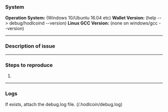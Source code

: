 ### System

**Operation System:** (Windows 10/Ubuntu 16.04 etc)
**Wallet Version:** (help --> debug/hodlcoind --version)
**Linux GCC Version:** (none on windows/gcc --version)

----

### Description of issue


----

### Steps to reproduce
1.

----

### Logs
If exists, attach the debug.log file. (/.hodlcoin/debug.log)

